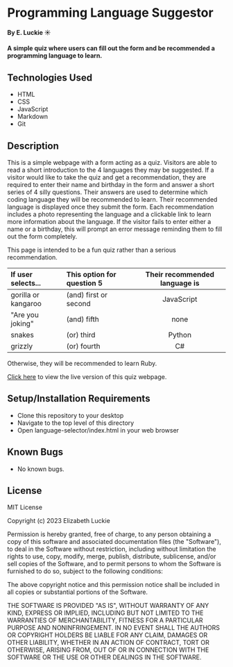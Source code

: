 # Programming Language Suggestor

#### By E. Luckie ☀️

#### A simple quiz where users can fill out the form and be recommended a programming language to learn.

## Technologies Used

* HTML
* CSS
* JavaScript
* Markdown
* Git

## Description

This is a simple webpage with a form acting as a quiz. Visitors are able to read a short introduction to the 4 languages they may be suggested. If a visitor would like to take the quiz and get a recommendation, they are required to enter their name and birthday in the form and answer a short series of 4 silly questions. Their answers are used to determine which coding language they will be recommended to learn. Their recommended language is displayed once they submit the form. Each recommendation includes a photo representing the language and a clickable link to learn more information about the language. If the visitor fails to enter either a name or a birthday, this will prompt an error message reminding them to fill out the form completely.

This page is intended to be a fun quiz rather than a serious recommendation.

| If user selects... | This option for question 5 | Their recommended language is |
| :----------------- | :------------------------- | :---------------------------: |
| gorilla or kangaroo | (and) first or second | JavaScript |
| "Are you joking" | (and) fifth | none |
| snakes | (or) third | Python |
| grizzly | (or) fourth | C# |

Otherwise, they will be recommended to learn Ruby.

[Click here](https://eluckie.github.io/language-suggestor/) to view the live version of this quiz webpage.

## Setup/Installation Requirements

* Clone this repository to your desktop
* Navigate to the top level of this directory
* Open language-selector/index.html in your web browser

## Known Bugs
* No known bugs.

## License

MIT License

Copyright (c) 2023 Elizabeth Luckie

Permission is hereby granted, free of charge, to any person obtaining a copy
of this software and associated documentation files (the "Software"), to deal
in the Software without restriction, including without limitation the rights
to use, copy, modify, merge, publish, distribute, sublicense, and/or sell
copies of the Software, and to permit persons to whom the Software is
furnished to do so, subject to the following conditions:

The above copyright notice and this permission notice shall be included in all
copies or substantial portions of the Software.

THE SOFTWARE IS PROVIDED "AS IS", WITHOUT WARRANTY OF ANY KIND, EXPRESS OR
IMPLIED, INCLUDING BUT NOT LIMITED TO THE WARRANTIES OF MERCHANTABILITY,
FITNESS FOR A PARTICULAR PURPOSE AND NONINFRINGEMENT. IN NO EVENT SHALL THE
AUTHORS OR COPYRIGHT HOLDERS BE LIABLE FOR ANY CLAIM, DAMAGES OR OTHER
LIABILITY, WHETHER IN AN ACTION OF CONTRACT, TORT OR OTHERWISE, ARISING FROM,
OUT OF OR IN CONNECTION WITH THE SOFTWARE OR THE USE OR OTHER DEALINGS IN THE
SOFTWARE.
